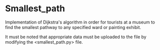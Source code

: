 # Smallest_path
Implementation of Dijkstra's algorithm in order for tourists at a museum to find the smallest pathway to any specified ward 
or painting exhibit.

It must be noted that appropriate data must be uploaded to the file by modifying the  <smallest_path.py> file.
